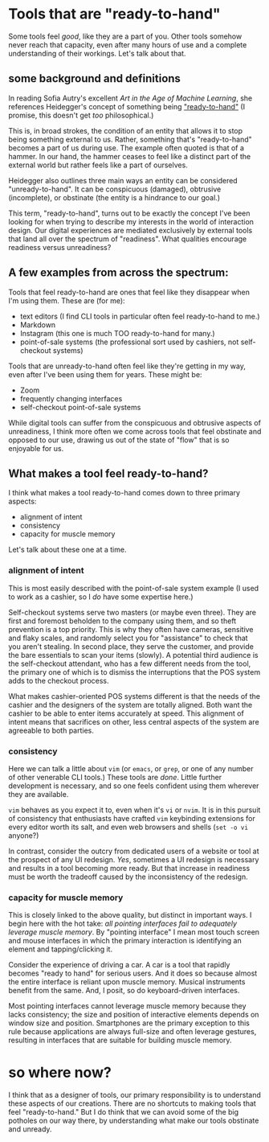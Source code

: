# Tools that are "ready-to-hand"

Some tools feel *good*, like they are a part of you. Other tools somehow never reach that capacity, even after many hours of use and a complete understanding of their workings. Let's talk about that.

## some background and definitions

In reading Sofia Autry's excellent *Art in the Age of Machine Learning*, she references Heidegger's concept of something being ["ready-to-hand"](https://en.wikipedia.org/wiki/Heideggerian_terminology#Ready-to-hand) (I promise, this doesn't get *too* philosophical.)

This is, in broad strokes, the condition of an entity that allows it to stop being something external to us. Rather, something that's "ready-to-hand" becomes a part of us during use. The example often quoted is that of a hammer. In our hand, the hammer ceases to feel like a distinct part of the external world but rather feels like a part of ourselves.

Heidegger also outlines three main ways an entity can be considered "unready-to-hand". It can be conspicuous (damaged), obtrusive (incomplete), or obstinate (the entity is a hindrance to our goal.)

This term, "ready-to-hand", turns out to be exactly the concept I've been looking for when trying to describe my interests in the world of interaction design. Our digital experiences are mediated exclusively by external tools that land all over the spectrum of "readiness". What qualities encourage readiness versus unreadiness?

## A few examples from across the spectrum:

Tools that feel ready-to-hand are ones that feel like they disappear when I'm using them. These are (for me):
- text editors (I find CLI tools in particular often feel ready-to-hand to me.)
- Markdown
- Instagram (this one is much TOO ready-to-hand for many.)
- point-of-sale systems (the professional sort used by cashiers, not self-checkout systems)

Tools that are unready-to-hand often feel like they're getting in my way, even after I've been using them for years. These might be:
- Zoom
- frequently changing interfaces 
- self-checkout point-of-sale systems

While digital tools can suffer from the conspicuous and obtrusive aspects of unreadiness, I think more often we come across tools that feel obstinate and opposed to our use, drawing us out of the state of "flow" that is so enjoyable for us.

## What makes a tool feel ready-to-hand?

I think what makes a tool ready-to-hand comes down to three primary aspects:
- alignment of intent
- consistency
- capacity for muscle memory

Let's talk about these one at a time.

### alignment of intent

This is most easily described with the point-of-sale system example (I used to work as a cashier, so I *do* have some expertise here.)

Self-checkout systems serve two masters (or maybe even three). They are first and foremost beholden to the company using them, and so theft prevention is a top priority. This is why they often have cameras, sensitive and flaky scales, and randomly select you for "assistance" to check that you aren't stealing. In second place, they serve the customer, and provide the bare essentials to scan your items (slowly). A potential third audience is the self-checkout attendant, who has a few different needs from the tool, the primary one of which is to dismiss the interruptions that the POS system adds to the checkout process.

What makes cashier-oriented POS systems different is that the needs of the cashier and the designers of the system are totally aligned. Both want the cashier to be able to enter items accurately at speed. This alignment of intent means that sacrifices on other, less central aspects of the system are agreeable to both parties.

### consistency

Here we can talk a little about `vim` (or `emacs`, or `grep`, or one of any number of other venerable CLI tools.) These tools are *done*. Little further development is necessary, and so one feels confident using them wherever they are available.

`vim` behaves as you expect it to, even when it's `vi` or `nvim`. It is in this pursuit of consistency that enthusiasts have crafted `vim` keybinding extensions for every editor worth its salt, and even web browsers and shells (`set -o vi` anyone?)

In contrast, consider the outcry from dedicated users of a website or tool at the prospect of any UI redesign. *Yes*, sometimes a UI redesign is necessary and results in a tool becoming more ready. But that increase in readiness must be worth the tradeoff caused by the inconsistency of the redesign.

### capacity for muscle memory

This is closely linked to the above quality, but distinct in important ways. I begin here with the hot take: *all pointing interfaces fail to adequately leverage muscle memory*. By "pointing interface" I mean most touch screen and mouse interfaces in which the primary interaction is identifying an element and tapping/clicking it.

Consider the experience of driving a car. A car is a tool that rapidly becomes "ready to hand" for serious users. And it does so because almost the entire interface is reliant upon muscle memory. Musical instruments benefit from the same. And, I posit, so do keyboard-driven interfaces.

Most pointing interfaces cannot leverage muscle memory because they lacks consistency; the size and position of interactive elements depends on window size and position. Smartphones are the primary exception to this rule because applications are always full-size and often leverage gestures, resulting in interfaces that are suitable for building muscle memory.

# so where now?

I think that as a designer of tools, our primary responsibility is to understand these aspects of our creations. There are no shortcuts to making tools that feel "ready-to-hand." But I do think that we can avoid some of the big potholes on our way there, by understanding what make our tools obstinate and unready.
